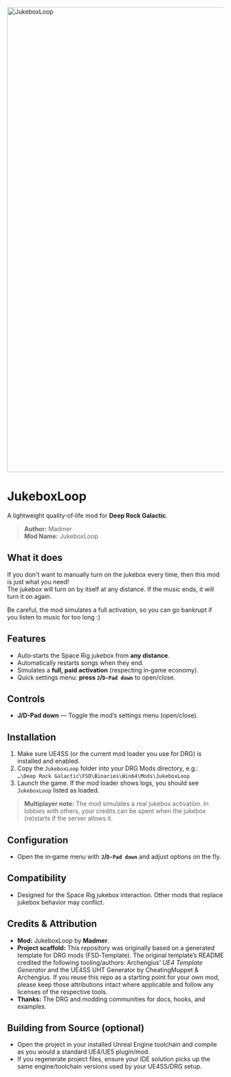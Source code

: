 <img width="1544" height="1080" alt="JukeboxLoop" src="https://github.com/user-attachments/assets/2aaddd5b-80b5-44a0-ac3d-e8116c2d31d8" />

# JukeboxLoop

A lightweight quality‑of‑life mod for **Deep Rock Galactic**.

> **Author:** Madmer  
> **Mod Name:** JukeboxLoop

## What it does
If you don't want to manually turn on the jukebox every time, then this mod is just what you need!  
The jukebox will turn on by itself at any distance. If the music ends, it will turn it on again.

Be careful, the mod simulates a full activation, so you can go bankrupt if you listen to music for too long :)

## Features
- Auto‑starts the Space Rig jukebox from **any distance**.
- Automatically restarts songs when they end.
- Simulates a **full, paid activation** (respecting in‑game economy).
- Quick settings menu: **press `J`/`D-Pad down`** to open/close.

## Controls
- **J/D-Pad down** — Toggle the mod’s settings menu (open/close).

## Installation
1. Make sure UE4SS (or the current mod loader you use for DRG) is installed and enabled.
2. Copy the `JukeboxLoop` folder into your DRG Mods directory, e.g.:  
   `…\Deep Rock Galactic\FSD\Binaries\Win64\Mods\JukeboxLoop`
3. Launch the game. If the mod loader shows logs, you should see `JukeboxLoop` listed as loaded.

> **Multiplayer note:** The mod simulates a real jukebox activation. In lobbies with others, your credits can be spent when the jukebox (re)starts if the server allows it.

## Configuration
- Open the in‑game menu with **`J`/`D-Pad down`** and adjust options on the fly.

## Compatibility
- Designed for the Space Rig jukebox interaction. Other mods that replace jukebox behavior may conflict.

## Credits & Attribution
- **Mod:** JukeboxLoop by **Madmer**.
- **Project scaffold:** This repository was originally based on a generated template for DRG mods (FSD‑Template). The original template’s README credited the following tooling/authors: Archengius’ *UE4 Template Generator* and the UE4SS UHT Generator by CheatingMuppet & Archengius. If you reuse this repo as a starting point for your own mod, please keep those attributions intact where applicable and follow any licenses of the respective tools.
- **Thanks:** The DRG and modding communities for docs, hooks, and examples.

## Building from Source (optional)
- Open the project in your installed Unreal Engine toolchain and compile as you would a standard UE4/UE5 plugin/mod.
- If you regenerate project files, ensure your IDE solution picks up the same engine/toolchain versions used by your UE4SS/DRG setup.
